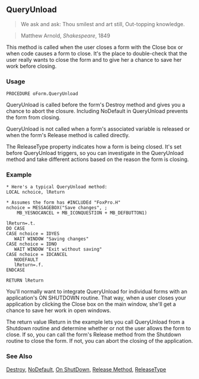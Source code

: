 ## QueryUnload

>We ask and ask: Thou smilest and art still,   Out-topping knowledge.

>Matthew Arnold, *Shakespeare*, 1849

This method is called when the user closes a form with the Close box or when code causes a form to close. It's the place to double-check that the user really wants to close the form and to give her a chance to save her work before closing.

### Usage

```foxpro
PROCEDURE oForm.QueryUnload
```

QueryUnload is called before the form's Destroy method and gives you a chance to abort the closure. Including NoDefault in QueryUnload prevents the form from closing.

QueryUnload is not called when a form's associated variable is released or when the form's Release method is called directly.

The ReleaseType property indicates how a form is being closed. It's set before QueryUnload triggers, so you can investigate in the QueryUnload method and take different actions based on the reason the form is closing.

### Example

```foxpro
* Here's a typical QueryUnload method:
LOCAL nchoice, lReturn

* Assumes the form has #INCLUDEd "FoxPro.H"
nchoice = MESSAGEBOX("Save changes", ;
    MB_YESNOCANCEL + MB_ICONQUESTION + MB_DEFBUTTON1)

lReturn=.t.
DO CASE
CASE nchoice = IDYES
   WAIT WINDOW "Saving changes"
CASE nchoice = IDNO
   WAIT WINDOW "Exit without saving"
CASE nchoice = IDCANCEL
   NODEFAULT
   lReturn=.f.
ENDCASE

RETURN lReturn
```

You'll normally want to integrate QueryUnload for individual forms with an application's ON SHUTDOWN routine. That way, when a user closes your application by clicking the Close box on the main window, she'll get a chance to save her work in open windows.

The return value lReturn in the example lets you call QueryUnload from a Shutdown routine and determine whether or not the user allows the form to close. If so, you can call the form's Release method from the Shutdown routine to close the form. If not, you can abort the closing of the application.

### See Also

[Destroy](s4g376.md), [NoDefault](s4g351.md), [On ShutDown](s4g101.md), [Release Method](s4g477.md), [ReleaseType](s4g619.md)